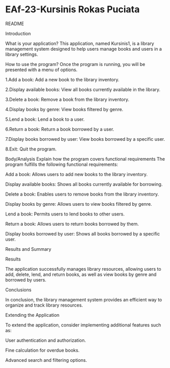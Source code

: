 # EAf-23-Kursinis Rokas Puciata
README

Introduction

What is your application?
This application, named Kursinis1, is a library management system designed to help users manage books and users in a library settings.

How to use the program?
Once the program is running, you will be presented with a menu of options.

1.Add a book: Add a new book to the library inventory.

2.Display available books: View all books currently available in the library.

3.Delete a book: Remove a book from the library inventory.

4.Display books by genre: View books filtered by genre.

5.Lend a book: Lend a book to a user.

6.Return a book: Return a book borrowed by a user.

7.Display books borrowed by user: View books borrowed by a specific user.

8.Exit: Quit the program.

Body/Analysis
Explain how the program covers functional requirements
The program fulfills the following functional requirements:

Add a book: Allows users to add new books to the library inventory.

Display available books: Shows all books currently available for borrowing.

Delete a book: Enables users to remove books from the library inventory.

Display books by genre: Allows users to view books filtered by genre.

Lend a book: Permits users to lend books to other users.

Return a book: Allows users to return books borrowed by them.

Display books borrowed by user: Shows all books borrowed by a specific user.


Results and Summary

Results

The application successfully manages library resources, allowing users to add, delete, lend, and return books, as well as view books by genre and borrowed by users.

Conclusions

In conclusion, the library management system provides an efficient way to organize and track library resources.

Extending the Application

To extend the application, consider implementing additional features such as:

User authentication and authorization.

Fine calculation for overdue books.

Advanced search and filtering options.
